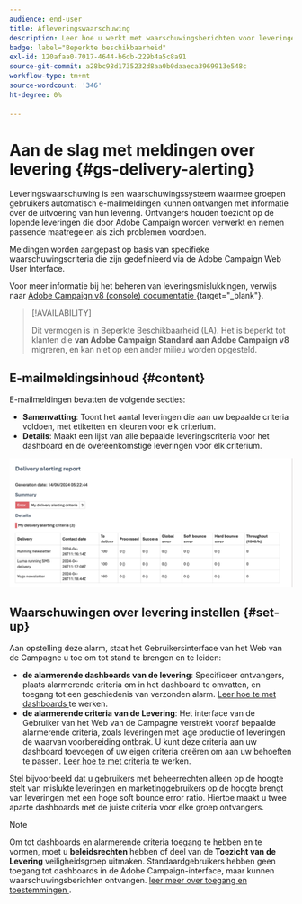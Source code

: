 ```yaml
---
audience: end-user
title: Afleveringswaarschuwing
description: Leer hoe u werkt met waarschuwingsberichten voor leveringen.
badge: label="Beperkte beschikbaarheid"
exl-id: 120afaa0-7017-4644-b6db-229b4a5c8a91
source-git-commit: a28bc98d1735232d8aa0b0daaeca3969913e548c
workflow-type: tm+mt
source-wordcount: '346'
ht-degree: 0%

---
```


# Aan de slag met meldingen over levering {#gs-delivery-alerting}

Leveringswaarschuwing is een waarschuwingssysteem waarmee groepen gebruikers automatisch e-mailmeldingen kunnen ontvangen met informatie over de uitvoering van hun levering. Ontvangers houden toezicht op de lopende leveringen die door Adobe Campaign worden verwerkt en nemen passende maatregelen als zich problemen voordoen.

Meldingen worden aangepast op basis van specifieke waarschuwingscriteria die zijn gedefinieerd via de Adobe Campaign Web User Interface.

Voor meer informatie bij het beheren van leveringsmislukkingen, verwijs naar [ Adobe Campaign v8 (console) documentatie ](https://experienceleague.adobe.com/nl/docs/campaign/campaign-v8/send/failures/delivery-failures#send){target="_blank"}.

>[!AVAILABILITY]
>
>Dit vermogen is in Beperkte Beschikbaarheid (LA). Het is beperkt tot klanten die **van Adobe Campaign Standard aan Adobe Campaign v8** migreren, en kan niet op een ander milieu worden opgesteld.

## E-mailmeldingsinhoud {#content}

E-mailmeldingen bevatten de volgende secties:

* **Samenvatting**: Toont het aantal leveringen die aan uw bepaalde criteria voldoen, met etiketten en kleuren voor elk criterium.
* **Details**: Maakt een lijst van alle bepaalde leveringscriteria voor het dashboard en de overeenkomstige leveringen voor elk criterium.

![ Beschrijving: Dit het schermschot toont de lay-out van het e-mailbericht, met inbegrip van de samenvatting en detailssecties.](assets/alerting-email.png)

## Waarschuwingen over levering instellen {#set-up}

Aan opstelling deze alarm, staat het Gebruikersinterface van het Web van de Campagne u toe om tot stand te brengen en te leiden:

* **de alarmerende dashboards van de levering**: Specificeer ontvangers, plaats alarmerende criteria om in het dashboard te omvatten, en toegang tot een geschiedenis van verzonden alarm. [ Leer hoe te met dashboards ](../msg/delivery-alerting-dashboards.md) te werken.
* **de alarmerende criteria van de Levering**: Het interface van de Gebruiker van het Web van de Campagne verstrekt vooraf bepaalde alarmerende criteria, zoals leveringen met lage productie of leveringen de waarvan voorbereiding ontbrak. U kunt deze criteria aan uw dashboard toevoegen of uw eigen criteria creëren om aan uw behoeften te passen. [ Leer hoe te met criteria ](../msg/delivery-alerting-criteria.md) te werken.

Stel bijvoorbeeld dat u gebruikers met beheerrechten alleen op de hoogte stelt van mislukte leveringen en marketinggebruikers op de hoogte brengt van leveringen met een hoge soft bounce error ratio. Hiertoe maakt u twee aparte dashboards met de juiste criteria voor elke groep ontvangers.

>[!NOTE]
>
>Om tot dashboards en alarmerende criteria toegang te hebben en te vormen, moet u **beleidsrechten** hebben of deel van de **Toezicht van de Levering** veiligheidsgroep uitmaken. Standaardgebruikers hebben geen toegang tot dashboards in de Adobe Campaign-interface, maar kunnen waarschuwingsberichten ontvangen. [ leer meer over toegang en toestemmingen ](../get-started/permissions.md).